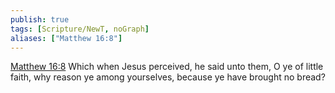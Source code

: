 ```yaml
---
publish: true
tags: [Scripture/NewT, noGraph]
aliases: ["Matthew 16:8"]
---
```

[Matthew 16:8](https://churchofjesuschrist.org/study/scriptures/nt/matt/16?lang=eng&id=p8#p8) Which when Jesus perceived, he said unto them, O ye of little faith, why reason ye among yourselves, because ye have brought no bread?
